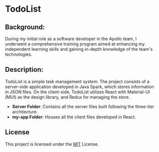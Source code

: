 # TodoList

## Background:
During my initial role as a software developer in the Apollo team, I underwent a comprehensive training program aimed at enhancing my independent learning skills and gaining in-depth knowledge of the team's technologies.

## Description:
TodoList is a simple task management system. The project consists of a server-side application developed in Java Spark, which stores information in JSON files. On the client-side, TodoList utilizes React with Material-UI (MUI) as the design library, and Redux for managing the store.

- **Server Folder**: Contains all the server files built following the three-tier architecture.
- **my-app Folder**: Houses all the client files developed in React.

## License

This project is licensed under the [MIT](https://choosealicense.com/licenses/mit/) License.
